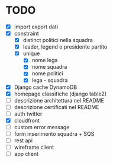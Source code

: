 # TODO

- [x] import export dati
- [x] constraint
  - [x] distinct politici nella squadra
  - [x] leader, legend o presidente partito
  - [x] unique 
    - [x] nome lega 
    - [x] nome squadra 
    - [x] nome politici  
    - [x] lega - squadra
- [x] Django cache DynamoDB
- [x] homepage classifiche (django table2)
- [ ] descrizione architettura nel README
- [ ] descrizione certificati nel README
- [ ] auth twitter
- [x] cloudfront
- [ ] custom error message
- [ ] form inserimento squadra + SQS
- [ ] rest api
- [ ] wireframe client
- [ ] app client